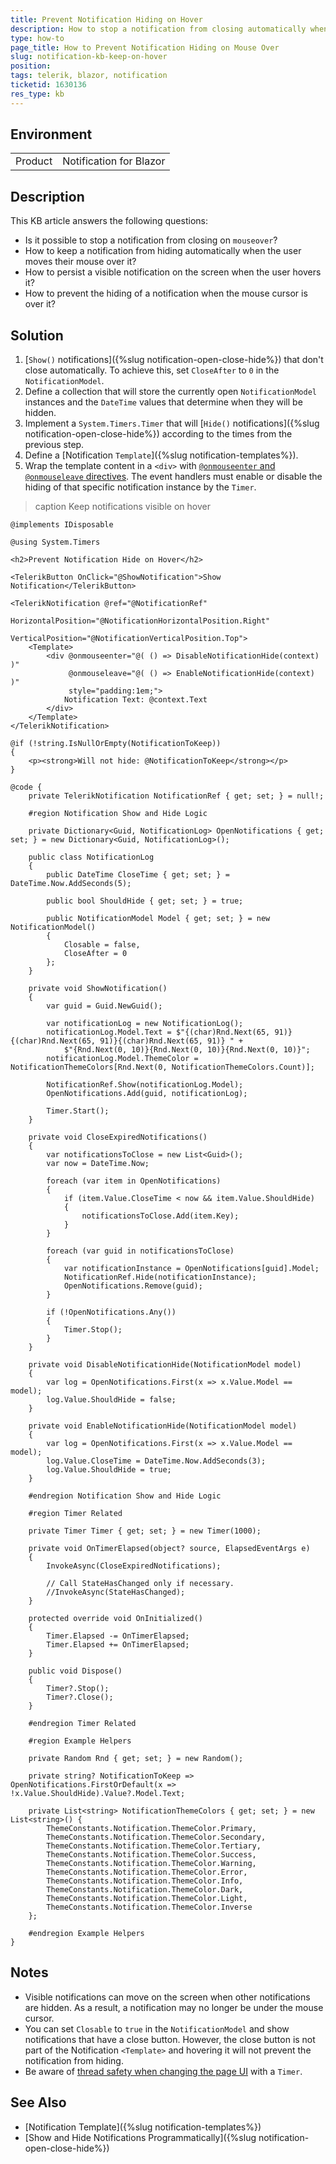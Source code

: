 ```yaml
---
title: Prevent Notification Hiding on Hover
description: How to stop a notification from closing automatically when the user hovers it?
type: how-to
page_title: How to Prevent Notification Hiding on Mouse Over
slug: notification-kb-keep-on-hover
position: 
tags: telerik, blazor, notification
ticketid: 1630136
res_type: kb
---
```


## Environment

<table>
    <tbody>
        <tr>
            <td>Product</td>
            <td>Notification for Blazor</td>
        </tr>
    </tbody>
</table>


## Description

This KB article answers the following questions:

* Is it possible to stop a notification from closing on `mouseover`?
* How to keep a notification from hiding automatically when the user moves their mouse over it?
* How to persist a visible notification on the screen when the user hovers it?
* How to prevent the hiding of a notification when the mouse cursor is over it?


## Solution

1. [`Show()` notifications]({%slug notification-open-close-hide%}) that don't close automatically. To achieve this, set `CloseAfter` to `0` in the `NotificationModel`.
1. Define a collection that will store the currently open `NotificationModel` instances and the `DateTime` values that determine when they will be hidden.
1. Implement a `System.Timers.Timer` that will [`Hide()` notifications]({%slug notification-open-close-hide%}) according to the times from the previous step.
1. Define a [Notification `Template`]({%slug notification-templates%}).
1. Wrap the template content in a `<div>` with [`@onmouseenter` and `@onmouseleave` directives](https://learn.microsoft.com/en-us/aspnet/core/blazor/components/event-handling). The event handlers must enable or disable the hiding of that specific notification instance by the `Timer`.

>caption Keep notifications visible on hover

````RAZOR
@implements IDisposable

@using System.Timers

<h2>Prevent Notification Hide on Hover</h2>

<TelerikButton OnClick="@ShowNotification">Show Notification</TelerikButton>

<TelerikNotification @ref="@NotificationRef"
                     HorizontalPosition="@NotificationHorizontalPosition.Right"
                     VerticalPosition="@NotificationVerticalPosition.Top">
    <Template>
        <div @onmouseenter="@( () => DisableNotificationHide(context) )"
             @onmouseleave="@( () => EnableNotificationHide(context) )"
             style="padding:1em;">
            Notification Text: @context.Text
        </div>
    </Template>
</TelerikNotification>

@if (!string.IsNullOrEmpty(NotificationToKeep))
{
    <p><strong>Will not hide: @NotificationToKeep</strong></p>
}

@code {
    private TelerikNotification NotificationRef { get; set; } = null!;

    #region Notification Show and Hide Logic

    private Dictionary<Guid, NotificationLog> OpenNotifications { get; set; } = new Dictionary<Guid, NotificationLog>();

    public class NotificationLog
    {
        public DateTime CloseTime { get; set; } = DateTime.Now.AddSeconds(5);

        public bool ShouldHide { get; set; } = true;

        public NotificationModel Model { get; set; } = new NotificationModel()
        {
            Closable = false,
            CloseAfter = 0
        };
    }

    private void ShowNotification()
    {
        var guid = Guid.NewGuid();

        var notificationLog = new NotificationLog();
        notificationLog.Model.Text = $"{(char)Rnd.Next(65, 91)}{(char)Rnd.Next(65, 91)}{(char)Rnd.Next(65, 91)} " +
            $"{Rnd.Next(0, 10)}{Rnd.Next(0, 10)}{Rnd.Next(0, 10)}";
        notificationLog.Model.ThemeColor = NotificationThemeColors[Rnd.Next(0, NotificationThemeColors.Count)];

        NotificationRef.Show(notificationLog.Model);
        OpenNotifications.Add(guid, notificationLog);

        Timer.Start();
    }

    private void CloseExpiredNotifications()
    {
        var notificationsToClose = new List<Guid>();
        var now = DateTime.Now;

        foreach (var item in OpenNotifications)
        {
            if (item.Value.CloseTime < now && item.Value.ShouldHide)
            {
                notificationsToClose.Add(item.Key);
            }
        }

        foreach (var guid in notificationsToClose)
        {
            var notificationInstance = OpenNotifications[guid].Model;
            NotificationRef.Hide(notificationInstance);
            OpenNotifications.Remove(guid);
        }

        if (!OpenNotifications.Any())
        {
            Timer.Stop();
        }
    }

    private void DisableNotificationHide(NotificationModel model)
    {
        var log = OpenNotifications.First(x => x.Value.Model == model);
        log.Value.ShouldHide = false;
    }

    private void EnableNotificationHide(NotificationModel model)
    {
        var log = OpenNotifications.First(x => x.Value.Model == model);
        log.Value.CloseTime = DateTime.Now.AddSeconds(3);
        log.Value.ShouldHide = true;
    }

    #endregion Notification Show and Hide Logic

    #region Timer Related

    private Timer Timer { get; set; } = new Timer(1000);

    private void OnTimerElapsed(object? source, ElapsedEventArgs e)
    {
        InvokeAsync(CloseExpiredNotifications);

        // Call StateHasChanged only if necessary.
        //InvokeAsync(StateHasChanged);
    }

    protected override void OnInitialized()
    {
        Timer.Elapsed -= OnTimerElapsed;
        Timer.Elapsed += OnTimerElapsed;
    }

    public void Dispose()
    {
        Timer?.Stop();
        Timer?.Close();
    }

    #endregion Timer Related

    #region Example Helpers

    private Random Rnd { get; set; } = new Random();

    private string? NotificationToKeep => OpenNotifications.FirstOrDefault(x => !x.Value.ShouldHide).Value?.Model.Text;

    private List<string> NotificationThemeColors { get; set; } = new List<string>() {
        ThemeConstants.Notification.ThemeColor.Primary,
        ThemeConstants.Notification.ThemeColor.Secondary,
        ThemeConstants.Notification.ThemeColor.Tertiary,
        ThemeConstants.Notification.ThemeColor.Success,
        ThemeConstants.Notification.ThemeColor.Warning,
        ThemeConstants.Notification.ThemeColor.Error,
        ThemeConstants.Notification.ThemeColor.Info,
        ThemeConstants.Notification.ThemeColor.Dark,
        ThemeConstants.Notification.ThemeColor.Light,
        ThemeConstants.Notification.ThemeColor.Inverse
    };

    #endregion Example Helpers
}
````


## Notes

* Visible notifications can move on the screen when other notifications are hidden. As a result, a notification may no longer be under the mouse cursor.
* You can set `Closable` to `true` in the `NotificationModel` and show notifications that have a close button. However, the close button is not part of the Notification `<Template>` and hovering it will not prevent the notification from hiding.
* Be aware of [thread safety when changing the page UI](https://blazor-university.com/components/multi-threaded-rendering/invokeasync/) with a `Timer`.


## See Also

* [Notification Template]({%slug notification-templates%})
* [Show and Hide Notifications Programmatically]({%slug notification-open-close-hide%})

